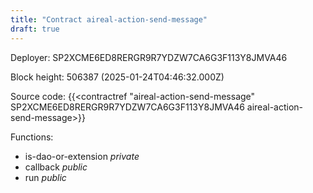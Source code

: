 ```yaml
---
title: "Contract aireal-action-send-message"
draft: true
---
```

Deployer: SP2XCME6ED8RERGR9R7YDZW7CA6G3F113Y8JMVA46


 



Block height: 506387 (2025-01-24T04:46:32.000Z)

Source code: {{<contractref "aireal-action-send-message" SP2XCME6ED8RERGR9R7YDZW7CA6G3F113Y8JMVA46 aireal-action-send-message>}}

Functions:

* is-dao-or-extension _private_
* callback _public_
* run _public_
